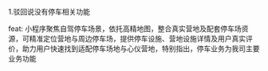 
1.驳回说没有停车相关功能


feat: 小程序聚焦自驾停车场景，依托高精地图，整合真实营地及配套停车场资源，可精准定位营地与周边停车场，提供停车设施、营地设施详情及用户真实评价，助力用户快速找到适配停车场地与心仪营地，特别指出，停车业务为我司主要业务功能